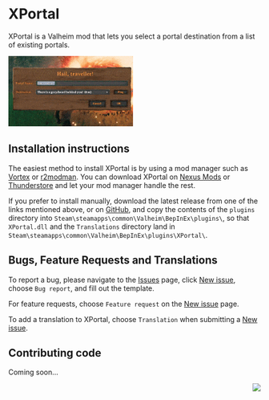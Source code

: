 # XPortal 

 XPortal is a Valheim mod that lets you select a portal destination from a list of existing portals.

 <img src="https://raw.githubusercontent.com/SpikeHimself/XPortal/main/images/controller.gif" height="140" />

## Installation instructions

The easiest method to install XPortal is by using a mod manager such as [Vortex](https://www.nexusmods.com/site/mods/1) or [r2modman](https://valheim.thunderstore.io/package/ebkr/r2modman/). You can download XPortal on [Nexus Mods](https://www.nexusmods.com/valheim/mods/2239) or [Thunderstore](https://valheim.thunderstore.io/package/SpikeHimself/XPortal/) and let your mod manager handle the rest.

If you prefer to install manually, download the latest release from one of the links mentioned above, or on [GitHub](https://github.com/SpikeHimself/XPortal/releases), and copy the contents of the `plugins` directory into `Steam\steamapps\common\Valheim\BepInEx\plugins\`, so that `XPortal.dll` and the `Translations` directory land in `Steam\steamapps\common\Valheim\BepInEx\plugins\XPortal\`.

## Bugs, Feature Requests and Translations

To report a bug, please navigate to the [Issues](https://github.com/SpikeHimself/XPortal/issues) page, click [New issue](https://github.com/SpikeHimself/XPortal/issues/new/choose), choose `Bug report`, and fill out the template.

For feature requests, choose `Feature request` on the [New issue](https://github.com/SpikeHimself/XPortal/issues/new/choose) page.

To add a translation to XPortal, choose `Translation` when submitting a [New issue](https://github.com/SpikeHimself/XPortal/issues/new/choose).

## Contributing code

Coming soon...

[<img src="https://cdn.buymeacoffee.com/buttons/v2/default-yellow.png" height="40" align="right" />](https://www.buymeacoffee.com/SpikeHimself)
